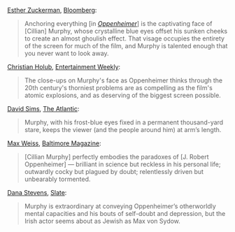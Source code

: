 <!-- Cillian Murphy -->
[Esther Zuckerman](https://twitter.com/ezwrites), [Bloomberg](https://archive.is/BHUHu#selection-5919.0-5923.162):

> Anchoring everything [in [_Oppenheimer_](/movies/872585)] is the captivating face of [Cillian] Murphy, whose crystalline blue eyes offset his sunken cheeks to create an almost ghoulish effect. That visage occupies the entirety of the screen for much of the film, and Murphy is talented enough that you never want to look away.

[Christian Holub](https://twitter.com/cmholub), [Entertainment Weekly](https://ew.com/movies/movie-reviews/oppenheimer-review-christopher-nolan/):

> The close-ups on Murphy's face as Oppenheimer thinks through the 20th century's thorniest problems are as compelling as the film's atomic explosions, and as deserving of the biggest screen possible.

[David Sims](https://twitter.com/davidlsims), [The Atlantic](https://www.theatlantic.com/culture/archive/2023/07/oppenheimer-movie-review-christopher-nolan/674749/):

> Murphy, with his frost-blue eyes fixed in a permanent thousand-yard stare, keeps the viewer (and the people around him) at arm’s length.

[Max Weiss](https://twitter.com/maxthegirl), [Baltimore Magazine](https://www.baltimoremagazine.com/section/artsentertainment/movie-review-oppenheimer/):

> [Cillian Murphy] perfectly embodies the paradoxes of [J. Robert Oppenheimer] — brilliant in science but reckless in his personal life; outwardly cocky but plagued by doubt; relentlessly driven but unbearably tormented.

[Dana Stevens](https://twitter.com/thehighsign), [Slate](https://slate.com/culture/2023/07/oppenheimer-movie-review-christopher-nolan-cillian-murphy.html?via=rss):

> Murphy is extraordinary at conveying Oppenheimer’s otherworldly mental capacities and his bouts of self-doubt and depression, but the Irish actor seems about as Jewish as Max von Sydow.